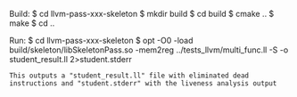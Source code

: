 Build:
    $ cd llvm-pass-xxx-skeleton
    $ mkdir build
    $ cd build
    $ cmake ..
    $ make
    $ cd ..

Run:
    $ cd llvm-pass-xxx-skeleton
    $ opt -O0 -load build/skeleton/libSkeletonPass.so -mem2reg ../tests_llvm/multi_func.ll -S -o student_result.ll 2>student.stderr

    This outputs a "student_result.ll" file with eliminated dead instructions and "student.stderr" with the liveness analysis output
